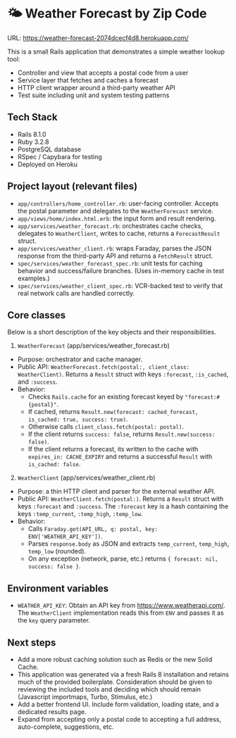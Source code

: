# 🌤️ Weather Forecast by Zip Code

URL: https://weather-forecast-2074dcecf4d8.herokuapp.com/

This is a small Rails application that demonstrates a simple weather lookup tool:

- Controller and view that accepts a postal code from a user
- Service layer that fetches and caches a forecast
- HTTP client wrapper around a third-party weather API
- Test suite including unit and system testing patterns

## Tech Stack

- Rails 8.1.0
- Ruby 3.2.8
- PostgreSQL database
- RSpec / Capybara for testing
- Deployed on Heroku

## Project layout (relevant files)

- `app/controllers/home_controller.rb`: user-facing controller. Accepts the postal parameter and delegates to the `WeatherForecast` service.
- `app/views/home/index.html.erb`: the input form and result rendering.
- `app/services/weather_forecast.rb`: orchestrates cache checks, delegates to `WeatherClient`, writes to cache, returns a `ForecastResult` struct.
- `app/services/weather_client.rb`: wraps Faraday, parses the JSON response from the third-party API and returns a `FetchResult` struct.
- `spec/services/weather_forecast_spec.rb`: unit tests for caching behavior and success/failure branches. (Uses in-memory cache in test examples.)
- `spec/services/weather_client_spec.rb`: VCR-backed test to verify that real network calls are handled correctly.

## Core classes

Below is a short description of the key objects and their responsibilities.

1) `WeatherForecast` (app/services/weather_forecast.rb)

- Purpose: orchestrator and cache manager.
- Public API: `WeatherForecast.fetch(postal:, client_class: WeatherClient)`. Returns a `Result` struct with keys `:forecast`, `:is_cached`, and `:success`.
- Behavior:
	- Checks `Rails.cache` for an existing forecast keyed by `"forecast:#{postal}"`.
	- If cached, returns `Result.new(forecast: cached_forecast, is_cached: true, success: true)`.
	- Otherwise calls `client_class.fetch(postal: postal)`.
	- If the client returns `success: false`, returns `Result.new(success: false)`.
	- If the client returns a forecast, its written to the cache with `expires_in: CACHE_EXPIRY` and returns a successful `Result` with `is_cached: false`.

2) `WeatherClient` (app/services/weather_client.rb)

- Purpose: a thin HTTP client and parser for the external weather API.
- Public API: `WeatherClient.fetch(postal:)`. Returns a `Result` struct with keys `:forecast` and `:success`. The `:forecast` key is a hash containing the keys `:temp_current`, `:temp_high`, `:temp_low`.
- Behavior:
	- Calls `Faraday.get(API_URL, q: postal, key: ENV['WEATHER_API_KEY'])`.
	- Parses `response.body` as JSON and extracts `temp_current`, `temp_high`, `temp_low` (rounded).
	- On any exception (network, parse, etc.) returns `{ forecast: nil, success: false }`.

## Environment variables

- `WEATHER_API_KEY`: Obtain an API key from https://www.weatherapi.com/. The `WeatherClient` implementation reads this from `ENV` and passes it as the `key` query parameter.

## Next steps

- Add a more robust caching solution such as Redis or the new Solid Cache.
- This application was generated via a fresh Rails 8 installation and retains much of the provided boilerplate. Consideration should be given to reviewing the included tools and deciding which should remain (Javascript importmaps, Turbo, Stimulus, etc.)
- Add a better frontend UI. Include form validation, loading state, and a dedicated results page.
- Expand from accepting only a postal code to accepting a full address, auto-complete, suggestions, etc.
